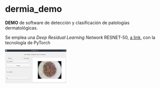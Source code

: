 # dermia_demo

**DEMO** de software de detección y clasificación de patologías dermatológicas. 

Se emplea una *Deep Residual Learning Network* RESNET-50, [a link](https://arxiv.org/abs/1512.03385), con la tecnología de PyTorch

<img src="samples/img01.png" alt="drawing" width="200"/>

